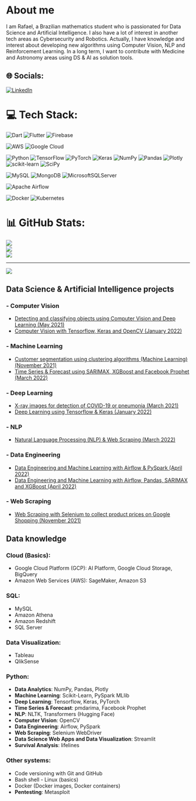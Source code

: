 # About me
I am Rafael, a Brazilian mathematics student who is passionated for Data Science and Artificial Intelligence. I also have a lot of interest in another tech areas as Cybersecurity and Robotics. Actually, I have knowledge and interest about developing new algorithms using Computer Vision, NLP and Reinforcement Learning. In a long term, I want to contribute with Medicine and Astronomy areas using DS & AI as solution tools.

## 🌐 Socials:
[![LinkedIn](https://img.shields.io/badge/LinkedIn-%230077B5.svg?logo=linkedin&logoColor=white)](https://linkedin.com/in/rafaelcoelho1409) 

# 💻 Tech Stack:
![Dart](https://img.shields.io/badge/dart-%230175C2.svg?style=for-the-badge&logo=dart&logoColor=white) 
![Flutter](https://img.shields.io/badge/Flutter-%2302569B.svg?style=for-the-badge&logo=Flutter&logoColor=white) 
![Firebase](https://img.shields.io/badge/firebase-%23039BE5.svg?style=for-the-badge&logo=firebase) 
  
![AWS](https://img.shields.io/badge/AWS-%23FF9900.svg?style=for-the-badge&logo=amazon-aws&logoColor=white) 
![Google Cloud](https://img.shields.io/badge/Google%20Cloud-%234285F4.svg?style=for-the-badge&logo=google-cloud&logoColor=white) 
  
![Python](https://img.shields.io/badge/python-3670A0?style=for-the-badge&logo=python&logoColor=ffdd54) 
![TensorFlow](https://img.shields.io/badge/TensorFlow-%23FF6F00.svg?style=for-the-badge&logo=TensorFlow&logoColor=white) 
![PyTorch](https://img.shields.io/badge/PyTorch-%23EE4C2C.svg?style=for-the-badge&logo=PyTorch&logoColor=white) 
![Keras](https://img.shields.io/badge/Keras-%23D00000.svg?style=for-the-badge&logo=Keras&logoColor=white) 
![NumPy](https://img.shields.io/badge/numpy-%23013243.svg?style=for-the-badge&logo=numpy&logoColor=white) 
![Pandas](https://img.shields.io/badge/pandas-%23150458.svg?style=for-the-badge&logo=pandas&logoColor=white) 
![Plotly](https://img.shields.io/badge/Plotly-%233F4F75.svg?style=for-the-badge&logo=plotly&logoColor=white) 
![scikit-learn](https://img.shields.io/badge/scikit--learn-%23F7931E.svg?style=for-the-badge&logo=scikit-learn&logoColor=white) 
![SciPy](https://img.shields.io/badge/SciPy-%230C55A5.svg?style=for-the-badge&logo=scipy&logoColor=%white) 
  
![MySQL](https://img.shields.io/badge/mysql-%2300f.svg?style=for-the-badge&logo=mysql&logoColor=white) 
![MongoDB](https://img.shields.io/badge/MongoDB-%234ea94b.svg?style=for-the-badge&logo=mongodb&logoColor=white) 
![MicrosoftSQLServer](https://img.shields.io/badge/Microsoft%20SQL%20Sever-CC2927?style=for-the-badge&logo=microsoft%20sql%20server&logoColor=white) 
  
![Apache Airflow](https://img.shields.io/badge/Apache%20Airflow-017CEE?style=for-the-badge&logo=Apache%20Airflow&logoColor=white) 
  
![Docker](https://img.shields.io/badge/docker-%230db7ed.svg?style=for-the-badge&logo=docker&logoColor=white)
![Kubernetes](https://img.shields.io/badge/kubernetes-%23326ce5.svg?style=for-the-badge&logo=kubernetes&logoColor=white)
# 📊 GitHub Stats:
![](https://github-readme-stats.vercel.app/api?username=rafaelcoelho1409&theme=dark&hide_border=false&include_all_commits=false&count_private=false)<br/>
![](https://github-readme-streak-stats.herokuapp.com/?user=rafaelcoelho1409&theme=dark&hide_border=false)<br/>
![](https://github-readme-stats.vercel.app/api/top-langs/?username=rafaelcoelho1409&theme=dark&hide_border=false&include_all_commits=false&count_private=false&layout=compact)

---
[![](https://visitcount.itsvg.in/api?id=rafaelcoelho1409&icon=0&color=0)](https://visitcount.itsvg.in)

## Data Science & Artificial Intelligence projects
### - Computer Vision
- [Detecting and classifying objects using Computer Vision and Deep Learning (May 2021)](https://github.com/rafaelcoelho1409/Computer_Vision_AI_1)
- [Computer Vision with Tensorflow, Keras and OpenCV (January 2022)](https://github.com/rafaelcoelho1409/ComputerVision)
### - Machine Learning
- [Customer segmentation using clustering algorithms (Machine Learning) (November 2021)](https://github.com/rafaelcoelho1409/CustomerSegmentation)
- [Time Series & Forecast using SARIMAX, XGBoost and Facebook Prophet (March 2022)](https://github.com/rafaelcoelho1409/TimeSeriesForecast)
### - Deep Learning
- [X-ray images for detection of COVID-19 or pneumonia (March 2021)](https://github.com/rafaelcoelho1409/Chest-X-Ray-COVID-19)
- [Deep Learning using Tensorflow & Keras (January 2022)](https://github.com/rafaelcoelho1409/DeepLearning)
### - NLP
- [Natural Language Processing (NLP) & Web Scraping (March 2022)](https://github.com/rafaelcoelho1409/NLP-WebScraping)
### - Data Engineering
- [Data Engineering and Machine Learning with Airflow & PySpark (April 2022)](https://github.com/rafaelcoelho1409/DataEngineering)
- [Data Engineering and Machine Learning with Airflow, Pandas, SARIMAX and XGBoost (April 2022)](https://github.com/rafaelcoelho1409/DataEngineering2)
### - Web Scraping
- [Web Scraping with Selenium to collect product prices on Google Shopping (November 2021)](https://github.com/rafaelcoelho1409/GoogleShoppingBot)
  
## Data knowledge
### Cloud (Basics):
- Google Cloud Platform (GCP): AI Platform, Google Cloud Storage, BigQuery
- Amazon Web Services (AWS): SageMaker, Amazon S3
### SQL: 
- MySQL
- Amazon Athena
- Amazon Redshift 
- SQL Server 
### Data Visualization: 
- Tableau
- QlikSense
### Python:
- **Data Analytics**: NumPy, Pandas, Plotly
- **Machine Learning**: Scikit-Learn, PySpark MLlib
- **Deep Learning**: Tensorflow, Keras, PyTorch
- **Time Series & Forecast**: pmdarima, Facebook Prophet
- **NLP**: NLTK, Transformers (Hugging Face)
- **Computer Vision**: OpenCV
- **Data Engineering**: Airflow, PySpark
- **Web Scraping**: Selenium WebDriver
- **Data Science Web Apps and Data Visualization**: Streamlit
- **Survival Analysis**: lifelines
### Other systems:
- Code versioning with Git and GitHub
- Bash shell - Linux (basics)
- Docker (Docker images, Docker containers)
- **Pentesting**: Metasploit
